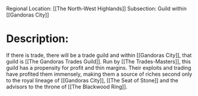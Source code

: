 Regional Location: [[The North-West Highlands]]
Subsection: Guild within [[Gandoras City]]
# Description:
If there is trade, there will be a trade guild and within [[Gandoras City]], that guild is [[The Gandoras Trades Guild]]. Run by [[The Trades-Masters]], this guild has a propensity for profit and thin margins. Their exploits and trading have profited them immensely, making them a source of riches second only to the royal lineage of [[Gandoras City]], [[The Seat of Stone]] and the advisors to the throne of [[The Blackwood Ring]]. 